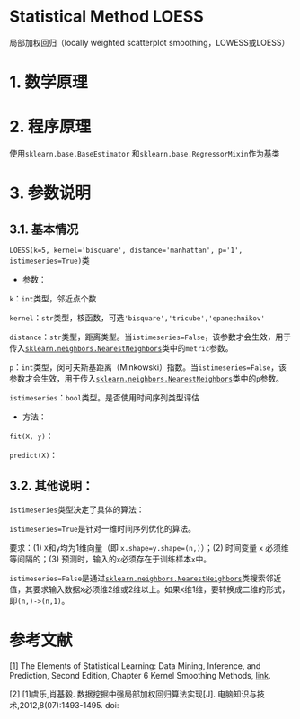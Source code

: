 # Statistical Method LOESS

局部加权回归（locally weighted scatterplot smoothing，LOWESS或LOESS）

# 1. 数学原理



# 2. 程序原理

使用`sklearn.base.BaseEstimator` 和`sklearn.base.RegressorMixin`作为基类



# 3. 参数说明

## 3.1. 基本情况

`LOESS(k=5, kernel='bisquare', distance='manhattan', p='1', istimeseries=True)`类

- 参数：

`k`：`int`类型，邻近点个数

`kernel`：`str`类型，核函数，可选`'bisquare','tricube','epanechnikov'`

`distance`：`str`类型，距离类型。当`istimeseries=False`，该参数才会生效，用于传入[`sklearn.neighbors.NearestNeighbors`](https://scikit-learn.org/stable/modules/generated/sklearn.neighbors.NearestNeighbors.html)类中的`metric`参数。

`p`：`int`类型，闵可夫斯基距离（Minkowski）指数。当`istimeseries=False`，该参数才会生效，用于传入[`sklearn.neighbors.NearestNeighbors`](https://scikit-learn.org/stable/modules/generated/sklearn.neighbors.NearestNeighbors.html)类中的`p`参数。

`istimeseries`：`bool`类型。是否使用时间序列类型评估

- 方法：

`fit(X, y)`：

`predict(X)`：

## 3.2. 其他说明：

`istimeseries`类型决定了具体的算法：

`istimeseries=True`是针对一维时间序列优化的算法。

要求：(1) `X`和`y`均为1维向量（即 `x.shape=y.shape=(n,)`）；(2) 时间变量 `x` 必须维等间隔的；(3) 预测时，输入的`x`必须存在于训练样本`x`中。

`istimeseries=False`是通过[`sklearn.neighbors.NearestNeighbors`](https://scikit-learn.org/stable/modules/generated/sklearn.neighbors.NearestNeighbors.html)类搜索邻近值，其要求输入数据`X`必须维2维或2维以上。如果`X`维1维，要转换成二维的形式，即`(n,)->(n,1)`。



# 参考文献

[1] The Elements of Statistical Learning: Data Mining, Inference, and Prediction, Second Edition, Chapter 6 Kernel Smoothing Methods, [link](https://web.stanford.edu/~hastie/ElemStatLearn/).

[2] [1]虞乐,肖基毅. 数据挖掘中强局部加权回归算法实现[J]. 电脑知识与技术,2012,8(07):1493-1495. doi: